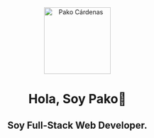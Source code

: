 <div id="header" align="center">
	<img src="https://pakodev.site/static/media/pako.950a7ede47222e6bb4b0.png" width="150" alt="Pako Cárdenas">
	<h1>Hola, Soy Pako🤚</h1>
	<h2 margin-top="0">Soy Full-Stack Web Developer.</h2>
</div>
<!--
**pakorro2/pakorro2** is a ✨ _special_ ✨ repository because its `README.md` (this file) appears on your GitHub profile.

Here are some ideas to get you started:

- 🔭 I’m currently working on ...
- 🌱 I’m currently learning ...
- 👯 I’m looking to collaborate on ...
- 🤔 I’m looking for help with ...
- 💬 Ask me about ...
- 📫 How to reach me: ...
- 😄 Pronouns: ...
- ⚡ Fun fact: ...
-->
